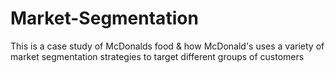 # Market-Segmentation
This is a case study of McDonalds food & how McDonald's uses a variety of market segmentation strategies to target different groups of customers
